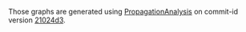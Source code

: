 Those graphs are generated using [PropagationAnalysis](https://github.com/v-m/PropagationAnalysis) on commit-id version [21024d3](https://github.com/v-m/PropagationAnalysis/tree/21024d3ff9a4ee5ef4a9268d5ff9cec03722a12a).